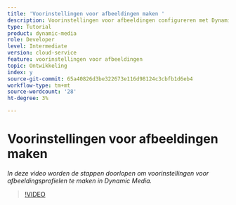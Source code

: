 ```yaml
---
title: 'Voorinstellingen voor afbeeldingen maken '
description: Voorinstellingen voor afbeeldingen configureren met Dynamic Media
type: Tutorial
product: dynamic-media
role: Developer
level: Intermediate
version: cloud-service
feature: voorinstellingen voor afbeeldingen
topic: Ontwikkeling
index: y
source-git-commit: 65a40826d3be322673e116d98124c3cbfb1d6eb4
workflow-type: tm+mt
source-wordcount: '28'
ht-degree: 3%

---
```


# Voorinstellingen voor afbeeldingen maken

*In deze video worden de stappen doorlopen om voorinstellingen voor afbeeldingsprofielen te maken in Dynamic Media.*

>[!VIDEO](https://video.tv.adobe.com/v/335459?quality=9&learn=on)

